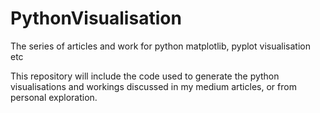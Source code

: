 # PythonVisualisation
The series of articles and work for python matplotlib, pyplot visualisation etc

This repository will include the code used to generate the python visualisations and workings discussed in my medium articles, or from personal exploration.
